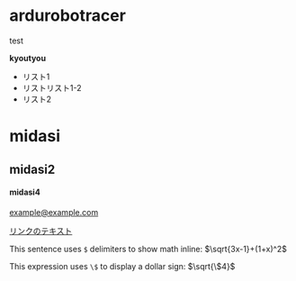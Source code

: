 # ardurobotracer

test

**kyoutyou**

* リスト1
* リストリスト1-2
* リスト2

# midasi
## midasi2
#### midasi4

<example@example.com>

[google]: http://google.com/        "Google"

[リンクのテキスト](リンクのアドレス "リンクのタイトル")

This sentence uses `$` delimiters to show math inline:  $\sqrt{3x-1}+(1+x)^2$

This expression uses `\$` to display a dollar sign: $\sqrt{\$4}$
